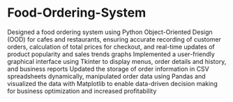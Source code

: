 # Food-Ordering-System
Designed a food ordering system using Python Object-Oriented Design (OOD) for cafes and restaurants, ensuring accurate recording of customer orders, calculation of total prices for checkout, and real-time updates of product popularity and sales trends graphs
Implemented a user-friendly graphical interface using Tkinter to display menus, order details and history, and business reports
Updated the storage of order information in CSV spreadsheets dynamically, manipulated order data using Pandas and visualized the data with Matplotlib to enable data-driven decision making for business optimization and increased profitability
